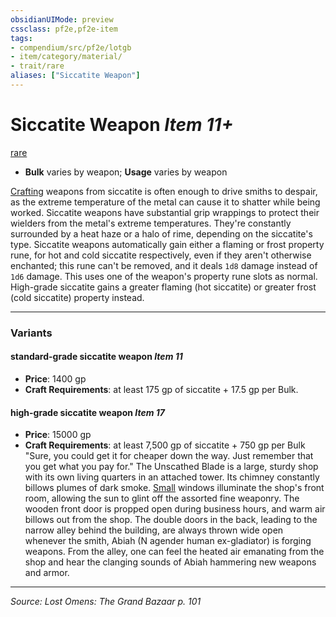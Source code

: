 ```yaml
---
obsidianUIMode: preview
cssclass: pf2e,pf2e-item
tags:
- compendium/src/pf2e/lotgb
- item/category/material/
- trait/rare
aliases: ["Siccatite Weapon"]
---
```

# Siccatite Weapon *Item 11+*  
[rare](rare.md "Rare Rarity Trait")  

- **Bulk** varies by weapon; **Usage** varies by weapon

[Crafting](craft.md) weapons from siccatite is often enough to drive smiths to despair, as the extreme temperature of the metal can cause it to shatter while being worked. Siccatite weapons have substantial grip wrappings to protect their wielders from the metal's extreme temperatures. They're constantly surrounded by a heat haze or a halo of rime, depending on the siccatite's type. Siccatite weapons automatically gain either a flaming or frost property rune, for hot and cold siccatite respectively, even if they aren't otherwise enchanted; this rune can't be removed, and it deals `1d8` damage instead of `1d6` damage. This uses one of the weapon's property rune slots as normal. High-grade siccatite gains a greater flaming (hot siccatite) or greater frost (cold siccatite) property instead.

---

### Variants

#### standard-grade siccatite weapon *Item 11*

- **Price**: 1400 gp
- **Craft Requirements**: at least 175 gp of siccatite + 17.5 gp per Bulk.

#### high-grade siccatite weapon *Item 17*

- **Price**: 15000 gp
- **Craft Requirements**: at least 7,500 gp of siccatite + 750 gp per Bulk "Sure, you could get it for cheaper down the way. Just remember that you get what you pay for." The Unscathed Blade is a large, sturdy shop with its own living quarters in an attached tower. Its chimney constantly billows plumes of dark smoke. [Small](small-b1.md "Small Size Trait") windows illuminate the shop's front room, allowing the sun to glint off the assorted fine weaponry. The wooden front door is propped open during business hours, and warm air billows out from the shop. The double doors in the back, leading to the narrow alley behind the building, are always thrown wide open whenever the smith, Abiah (N agender human ex-gladiator) is forging weapons. From the alley, one can feel the heated air emanating from the shop and hear the clanging sounds of Abiah hammering new weapons and armor.

---
*Source: Lost Omens: The Grand Bazaar p. 101*